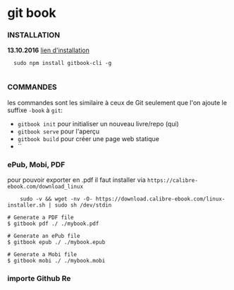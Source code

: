 # git book

###  INSTALLATION
**13.10.2016**
[lien d'installation](https://github.com/GitbookIO/gitbook/blob/master/docs/setup.md)
```shell
  sudo npm install gitbook-cli -g
  
```

### COMMANDES
les commandes sont les similaire à ceux de Git seulement que l'on ajoute le suffixe `-book` à `git`:
  * `gitbook init` pour initialiser un nouveau livre/repo (qui)
  * `gitbook serve` pour l'aperçu
  * `gitbook build` pour créer une page web statique
  * ``



### ePub, Mobi, PDF
pour pouvoir exporter en .pdf  il faut installer via `https://calibre-ebook.com/download_linux`
```shell
    sudo -v && wget -nv -O- https://download.calibre-ebook.com/linux-installer.sh | sudo sh /dev/stdin
```

```shell
# Generate a PDF file
$ gitbook pdf ./ ./mybook.pdf

# Generate an ePub file
$ gitbook epub ./ ./mybook.epub

# Generate a Mobi file
$ gitbook mobi ./ ./mybook.mobi
```

### importe Github Re
